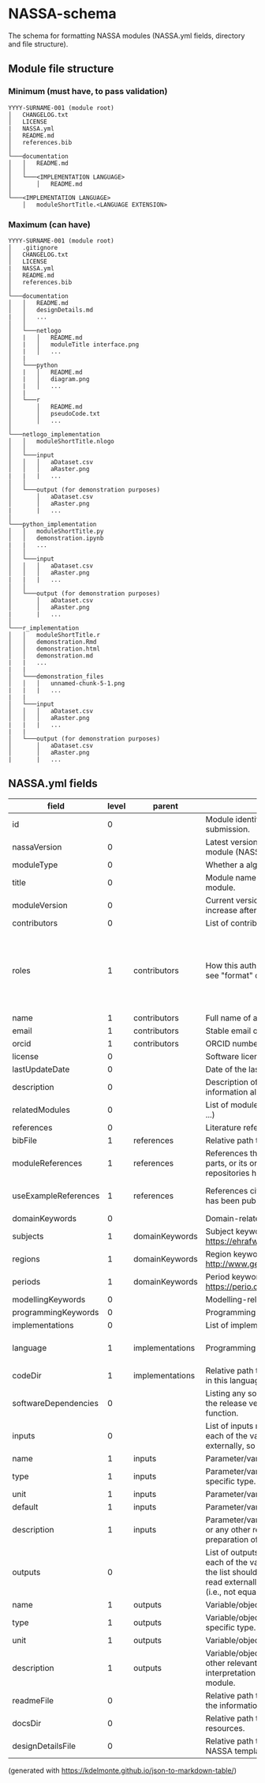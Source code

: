 # NASSA-schema
The schema for formatting NASSA modules (NASSA.yml fields, directory and file structure).

## Module file structure

### Minimum (must have, to pass validation)

```
YYYY-SURNAME-001 (module root)
│   CHANGELOG.txt
│   LICENSE
|   NASSA.yml
│   README.md
│   references.bib
│
└───documentation
│   │   README.md
│   │
│   └───<IMPLEMENTATION LANGUAGE>
│       │   README.md
│   
└───<IMPLEMENTATION LANGUAGE>
    │   moduleShortTitle.<LANGUAGE EXTENSION>
```

### Maximum (can have)

```
YYYY-SURNAME-001 (module root)
│   .gitignore
│   CHANGELOG.txt
│   LICENSE
|   NASSA.yml
│   README.md
│   references.bib
│
└───documentation
│   │   README.md
│   │   designDetails.md
|   │   ...
│   │
│   └───netlogo
│   |   │   README.md
│   |   │   moduleTitle interface.png
│   |   │   ...
│   |
│   └───python
│   |   │   README.md
│   |   │   diagram.png
│   |   │   ...
│   |
│   └───r
│       │   README.md
│       │   pseudoCode.txt
│       │   ...
│   
└───netlogo_implementation
│   │   moduleShortTitle.nlogo
│   │
│   └───input
│   │   │   aDataset.csv
│   │   │   aRaster.png
|   |   |   ...
│   │
│   └───output (for demonstration purposes)
│       │   aDataset.csv
│       │   aRaster.png
|       |   ...
│
└───python_implementation
│   │   moduleShortTitle.py
│   │   demonstration.ipynb
|   |   ...
│   │
│   └───input
│   │   │   aDataset.csv
│   │   │   aRaster.png
|   |   |   ...
│   │
│   └───output (for demonstration purposes)
│       │   aDataset.csv
│       │   aRaster.png
|       |   ...
│
└───r_implementation
│   │   moduleShortTitle.r
│   │   demonstration.Rmd
│   │   demonstration.html
│   │   demonstration.md
|   |   ...
|   |
│   └───demonstration_files
│   │   │   unnamed-chunk-5-1.png
|   |   |   ...
|   |
│   └───input
│   │   │   aDataset.csv
│   │   │   aRaster.png
|   |   |   ...
|   |
│   └───output (for demonstration purposes)
│       │   aDataset.csv
│       │   aRaster.png
|       |   ...
```

## NASSA.yml fields

| field                | level | parent          | description                                                                                                                                                                                                                                                                     | type   | format                                                                                                                                                               | mandatory |
| -------------------- | ----- | --------------- | ------------------------------------------------------------------------------------------------------------------------------------------------------------------------------------------------------------------------------------------------------------------------------- | ------ | -------------------------------------------------------------------------------------------------------------------------------------------------------------------- | --------- |
| id                   | 0     |                 | Module identification number. Assigned when opening a submission.                                                                                                                                                                                                               | String | <YEAR>-<FIRSTAUTHORSURNAME>-<999> or a hash?                                                                                                                         | true      |
| nassaVersion         | 0     |                 | Latest version of the NASSA schema that applies to this module (NASSA.yml fields, directory and file structure).                                                                                                                                                                | String | 1.0.0 (semantic versioning)                                                                                                                                          | true      |
| moduleType           | 0     |                 | Whether a algorithm or a submodel (contain modules)                                                                                                                                                                                                                             | String | Algorithm, Submodel                                                                                                                                                  | true      |
| title                | 0     |                 | Module name or title. It must include a useful description of module.                                                                                                                                                                                                           | String | free text, max. 100                                                                                                                                                  | true      |
| moduleVersion        | 0     |                 | Current version identifier. Defaults to "1.0.0" and should increase after every update.                                                                                                                                                                                         | String | 1.0.0 (semantic versioning)                                                                                                                                          | true      |
| contributors         | 0     |                 | List of contributors to the module                                                                                                                                                                                                                                              |        |                                                                                                                                                                      | true      |
| roles                | 1     | contributors    | How this author contributed to the module (specific labels, see "format" column)                                                                                                                                                                                                | Array  | Author, Compiler, Contributor, Copyright Holder, Creator, Thesis Advisor, Translator (https://journal.r-project.org/archive/2012-1/RJournal_2012-1_Hornik~et~al.pdf) | true      |
| name                 | 1     | contributors    | Full name of a contributor                                                                                                                                                                                                                                                      | String | <SURNAME>, <NAME> with no accent marks                                                                                                                               | true      |
| email                | 1     | contributors    | Stable email of a contributor                                                                                                                                                                                                                                                   | String | valid email                                                                                                                                                          | true      |
| orcid                | 1     | contributors    | ORCID number of a contributor                                                                                                                                                                                                                                                   | String | 9999-9999-9999-9999                                                                                                                                                  | false     |
| license              | 0     |                 | Software license for the code in this module                                                                                                                                                                                                                                    | String | free text                                                                                                                                                            | false     |
| lastUpdateDate       | 0     |                 | Date of the last update submitted                                                                                                                                                                                                                                               | Date   | YYYY-MM-DD                                                                                                                                                           | true      |
| description          | 0     |                 | Description of what the module does. It should expand the information already given in the name/title.                                                                                                                                                                          | String | free text                                                                                                                                                            | true      |
| relatedModules       | 0     |                 | List of modules this one is related to (similar, depending on, ...)                                                                                                                                                                                                             | Array  | a valid module id as defined above                                                                                                                                   | false     |
| references           | 0     |                 | Literature references                                                                                                                                                                                                                                                           |        |                                                                                                                                                                      | false     |
| bibFile              | 1     | references      | Relative path to a .bib file                                                                                                                                                                                                                                                    | String | path                                                                                                                                                                 | true      |
| moduleReferences     | 1     | references      | References that describe and explain the module, any of its parts, or its original use in a model. This includes public repositories holding models that include the module.                                                                                                    | Array  | a valid citation key from the submission BIBTEX file (.bib)                                                                                                          | false     |
| useExampleReferences | 1     | references      | References citing, describing, or using the module, after it has been published in the NASSA library.                                                                                                                                                                           | Array  | a valid citation key from the submission BIBTEX file (.bib)                                                                                                          | false     |
| domainKeywords       | 0     |                 | Domain-related keywords                                                                                                                                                                                                                                                         |        |                                                                                                                                                                      | false     |
| subjects             | 1     | domainKeywords  | Subject keyword(s). Example/recommendation: https://ehrafworldcultures.yale.edu/ehrafe/majorSubjects.do                                                                                                                                                                         | Array  |                                                                                                                                                                      | false     |
| regions              | 1     | domainKeywords  | Region keyword(s). Example/recommendation: http://www.geonames.org/                                                                                                                                                                                                             | Array  |                                                                                                                                                                      | false     |
| periods              | 1     | domainKeywords  | Period keyword(s). Example/recommendation: https://perio.do/en/                                                                                                                                                                                                                 | Array  |                                                                                                                                                                      | false     |
| modellingKeywords    | 0     |                 | Modelling-related keyword(s). Using NASSA ontology: <url placeholder>                                                                                                                                                                                                           | Array  |                                                                                                                                                                      | true      |
| programmingKeywords  | 0     |                 | Programming-related keyword(s). Using NASSA ontology: <url placeholder>                                                                                                                                                                                                         | Array  |                                                                                                                                                                      | true      |
| implementations      | 0     |                 | List of implementations in different programming languages                                                                                                                                                                                                                      |        |                                                                                                                                                                      | true      |
| language             | 1     | implementations | Programming language                                                                                                                                                                                                                                                            | String | Options: R, Python, Netlogo, Java, Julia, C#, Ruby, Processing                                                                                                       | true      |
| codeDir              | 1     | implementations | Relative path to the directory containing the implementation in this language                                                                                                                                                                                                   | String | path                                                                                                                                                                 | true      |
| softwareDependencies | 0     |                 | Listing any software (libraries, packages, etc), specifying the release version, on which the module relies to properly function.                                                                                                                                               | Array  | free text                                                                                                                                                            | true      |
| inputs               | 0     |                 | List of inputs required by the module. Create entries for each of the variables that can or should be given/set externally, so that the module can work.                                                                                                                        |        |                                                                                                                                                                      | false     |
| name                 | 1     | inputs          | Parameter/variable/file name in the module.                                                                                                                                                                                                                                     | String | free text                                                                                                                                                            | false     |
| type                 | 1     | inputs          | Parameter/variable/file type. Use the programming language specific type.                                                                                                                                                                                                       | String | free text                                                                                                                                                            | false     |
| unit                 | 1     | inputs          | Parameter/variable unit of measurement, if applicable.                                                                                                                                                                                                                          | String | free text                                                                                                                                                            | false     |
| default              | 1     | inputs          | Parameter/variable default value                                                                                                                                                                                                                                                | String | free text                                                                                                                                                            | false     |
| description          | 1     | inputs          | Parameter/variable/file description. Meaning, data structure, or any other relevant information for the procurement and preparation of the input.                                                                                                                               | String | free text                                                                                                                                                            | false     |
| outputs              | 0     |                 | List of outputs generated by the module. Create entries for each of the variables that are suggested as outputs. Ideally, the list should also include any module variable that can be read externally and is the product of module mechanisms (i.e., not equal to the inputs). |        |                                                                                                                                                                      | false     |
| name                 | 1     | outputs         | Variable/object name in the module.                                                                                                                                                                                                                                             | String | free text                                                                                                                                                            | false     |
| type                 | 1     | outputs         | Variable/object type. Use the programming language specific type.                                                                                                                                                                                                               | String | free text                                                                                                                                                            | false     |
| unit                 | 1     | outputs         | Variable/object unit of measurement, if applicable.                                                                                                                                                                                                                             | String | free text                                                                                                                                                            | false     |
| description          | 1     | outputs         | Variable/object description. Meaning, data structure, or any other relevant information for data analysis and interpretation or the use of the output as input in another module.                                                                                               | String | free text                                                                                                                                                            | false     |
| readmeFile           | 0     |                 | Relative path to Readme.md or alike, which contains at least the information specified in the NASSA template (<url placeholder>).                                                                                                                                               | String | path                                                                                                                                                                 | false     |
| docsDir              | 0     |                 | Relative path to the directory containing documentation resources.                                                                                                                                                                                                              | String | path                                                                                                                                                                 | false     |
| designDetailsFile    | 0     |                 | Relative path to the design details file. Recommended NASSA template: <url placeholder>                                                                                                                                                                                         | String | path                                                                                                                                                                 | false     |

(generated with https://kdelmonte.github.io/json-to-markdown-table/)